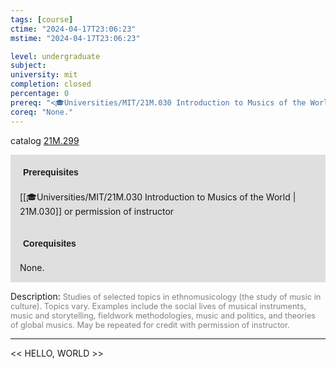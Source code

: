 ```yaml
---
tags: [course]
ctime: "2024-04-17T23:06:23"
mstime: "2024-04-17T23:06:23"

level: undergraduate
subject: 
university: mit
completion: closed
percentage: 0
prereq: "<🎓Universities/MIT/21M.030 Introduction to Musics of the World> or permission of instructor"
coreq: "None."
---
```


catalog [21M.299](http://student.mit.edu/catalog/m21Ma.html#21M.299)

<span style="display: block; padding: 15px; background-color: rgb(100, 100, 100, 0.2);"><font id="m_prereq2529_0" style="display: block; font-family: Arial, sans-serif; font-weight: bold; padding: 5px">Prerequisites</font><br><span id="prereq2529_0">[[🎓Universities/MIT/21M.030 Introduction to Musics of the World | 21M.030]] or permission of instructor</span></span>
<span style="display: block; padding: 15px; background-color: rgb(100, 100, 100, 0.2);"><font id="m_coreq2529_0" style="display: block; font-family: Arial, sans-serif; font-weight: bold; padding: 5px">Corequisites</font><br><span id="coreq2529_0">None.</span></span>

<font style="">Description:</font>
<font style="color: grey; font-size: 0.8rem;">Studies of selected topics in ethnomusicology (the study of music in culture). Topics vary. Examples include the social lives of musical instruments, music and storytelling, fieldwork methodologies, music and politics, and theories of global musics. May be repeated for credit with permission of instructor.</font>



---

<< HELLO, WORLD >>
